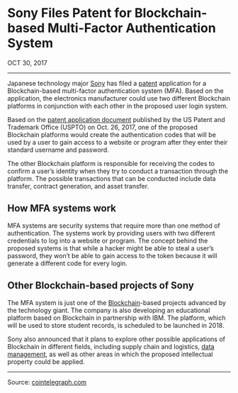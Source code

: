 # Sony Files Patent for Blockchain-based Multi-Factor Authentication System

OCT 30, 2017

---

Japanese technology major [Sony](https://cointelegraph.com/tags/sony) has filed a [patent](https://cointelegraph.com/tags/patents) application for a Blockchain-based multi-factor authentication system (MFA). Based on the application, the electronics manufacturer could use two different Blockchain platforms in conjunction with each other in the proposed user login system.

Based on the [patent application document](http://appft.uspto.gov/netacgi/nph-Parser?Sect1=PTO2&Sect2=HITOFF&u=%2Fnetahtml%2FPTO%2Fsearch-adv.html&r=1&p=1&f=G&l=50&d=PG01&S1=20170310653.PGNR.&OS=dn/20170310653&RS=DN/20170310653) published by the US Patent and Trademark Office (USPTO) on Oct. 26, 2017, one of the proposed Blockchain platforms would create the authentication codes that will be used by a user to gain access to a website or program after they enter their standard username and password.

The other Blockchain platform is responsible for receiving the codes to confirm a user’s identity when they try to conduct a transaction through the platform. The possible transactions that can be conducted include data transfer, contract generation, and asset transfer.

## How MFA systems work

MFA systems are security systems that require more than one method of authentication. The systems work by providing users with two different credentials to log into a website or program. The concept behind the proposed systems is that while a hacker might be able to steal a user’s password, they won’t be able to gain access to the token because it will generate a different code for every login.

## Other Blockchain-based projects of Sony

The MFA system is just one of the [Blockchain](https://cointelegraph.com/tags/blockchain)-based projects advanced by the technology giant. The company is also developing an educational platform based on Blockchain in partnership with IBM. The platform, which will be used to store student records, is scheduled to be launched in 2018.

Sony also announced that it plans to explore other possible applications of Blockchain in different fields, including supply chain and logistics, [data management](https://cointelegraph.com/news/sony-partners-with-ibm-to-use-blockchain-in-student-data-management), as well as other areas in which the proposed intellectual property could be applied.

---

Source: [cointelegraph.com](https://cointelegraph.com/news/taiwanese-central-bank-sees-future-in-blockchain-for-payment-systems)